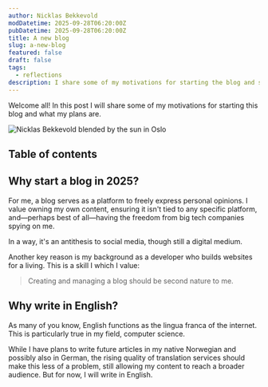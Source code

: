 ```yaml
---
author: Nicklas Bekkevold
modDatetime: 2025-09-28T06:20:00Z
pubDatetime: 2025-09-28T06:20:00Z
title: A new blog
slug: a-new-blog
featured: false
draft: false
tags:
  - reflections
description: I share some of my motivations for starting the blog and some future outlooks.
---
```


Welcome all! In this post I will share some of my motivations for starting this blog and what my plans are.

![Nicklas Bekkevold blended by the sun in Oslo](@/assets/images/blinded_nicklas.jpg)

## Table of contents

## Why start a blog in 2025?

For me, a blog serves as a platform to freely express personal opinions. I value owning my own content, ensuring it isn't tied to any specific platform, and—perhaps best of all—having the freedom from big tech companies spying on me.

In a way, it's an antithesis to social media, though still a digital medium.

Another key reason is my background as a developer who builds websites for a living. This is a skill I which I value:

> Creating and managing a blog should be second nature to me.

## Why write in English?

As many of you know, English functions as the lingua franca of the internet. This is particularly true in my field, computer science.

While I have plans to write future articles in my native Norwegian and possibly also in German, the rising quality of translation services should make this less of a problem, still allowing my content to reach a broader audience. But for now, I will write in English.
